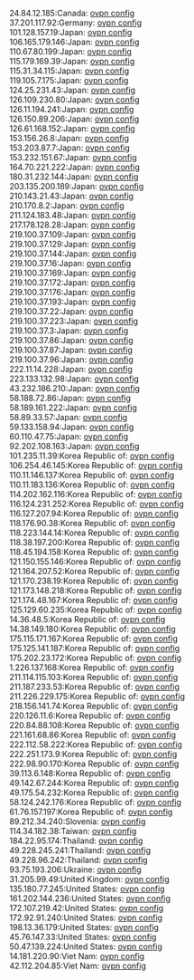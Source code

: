 24.84.12.185:Canada: [ovpn config](vpn/24_84_12_185.ovpn)  
37.201.117.92:Germany: [ovpn config](vpn/37_201_117_92.ovpn)  
101.128.157.19:Japan: [ovpn config](vpn/101_128_157_19.ovpn)  
106.165.179.146:Japan: [ovpn config](vpn/106_165_179_146.ovpn)  
110.67.80.199:Japan: [ovpn config](vpn/110_67_80_199.ovpn)  
115.179.169.39:Japan: [ovpn config](vpn/115_179_169_39.ovpn)  
115.31.34.115:Japan: [ovpn config](vpn/115_31_34_115.ovpn)  
119.105.7.175:Japan: [ovpn config](vpn/119_105_7_175.ovpn)  
124.25.231.43:Japan: [ovpn config](vpn/124_25_231_43.ovpn)  
126.109.230.80:Japan: [ovpn config](vpn/126_109_230_80.ovpn)  
126.11.194.241:Japan: [ovpn config](vpn/126_11_194_241.ovpn)  
126.150.89.206:Japan: [ovpn config](vpn/126_150_89_206.ovpn)  
126.61.168.152:Japan: [ovpn config](vpn/126_61_168_152.ovpn)  
153.156.26.8:Japan: [ovpn config](vpn/153_156_26_8.ovpn)  
153.203.87.7:Japan: [ovpn config](vpn/153_203_87_7.ovpn)  
153.232.151.67:Japan: [ovpn config](vpn/153_232_151_67.ovpn)  
164.70.221.222:Japan: [ovpn config](vpn/164_70_221_222.ovpn)  
180.31.232.144:Japan: [ovpn config](vpn/180_31_232_144.ovpn)  
203.135.200.189:Japan: [ovpn config](vpn/203_135_200_189.ovpn)  
210.143.21.43:Japan: [ovpn config](vpn/210_143_21_43.ovpn)  
210.170.8.2:Japan: [ovpn config](vpn/210_170_8_2.ovpn)  
211.124.183.48:Japan: [ovpn config](vpn/211_124_183_48.ovpn)  
217.178.128.28:Japan: [ovpn config](vpn/217_178_128_28.ovpn)  
219.100.37.109:Japan: [ovpn config](vpn/219_100_37_109.ovpn)  
219.100.37.129:Japan: [ovpn config](vpn/219_100_37_129.ovpn)  
219.100.37.144:Japan: [ovpn config](vpn/219_100_37_144.ovpn)  
219.100.37.16:Japan: [ovpn config](vpn/219_100_37_16.ovpn)  
219.100.37.169:Japan: [ovpn config](vpn/219_100_37_169.ovpn)  
219.100.37.172:Japan: [ovpn config](vpn/219_100_37_172.ovpn)  
219.100.37.176:Japan: [ovpn config](vpn/219_100_37_176.ovpn)  
219.100.37.193:Japan: [ovpn config](vpn/219_100_37_193.ovpn)  
219.100.37.22:Japan: [ovpn config](vpn/219_100_37_22.ovpn)  
219.100.37.223:Japan: [ovpn config](vpn/219_100_37_223.ovpn)  
219.100.37.3:Japan: [ovpn config](vpn/219_100_37_3.ovpn)  
219.100.37.86:Japan: [ovpn config](vpn/219_100_37_86.ovpn)  
219.100.37.87:Japan: [ovpn config](vpn/219_100_37_87.ovpn)  
219.100.37.96:Japan: [ovpn config](vpn/219_100_37_96.ovpn)  
222.11.14.228:Japan: [ovpn config](vpn/222_11_14_228.ovpn)  
223.133.132.98:Japan: [ovpn config](vpn/223_133_132_98.ovpn)  
43.232.186.210:Japan: [ovpn config](vpn/43_232_186_210.ovpn)  
58.188.72.86:Japan: [ovpn config](vpn/58_188_72_86.ovpn)  
58.189.161.222:Japan: [ovpn config](vpn/58_189_161_222.ovpn)  
58.89.33.57:Japan: [ovpn config](vpn/58_89_33_57.ovpn)  
59.133.158.94:Japan: [ovpn config](vpn/59_133_158_94.ovpn)  
60.110.47.75:Japan: [ovpn config](vpn/60_110_47_75.ovpn)  
92.202.108.163:Japan: [ovpn config](vpn/92_202_108_163.ovpn)  
101.235.11.39:Korea Republic of: [ovpn config](vpn/101_235_11_39.ovpn)  
106.254.46.145:Korea Republic of: [ovpn config](vpn/106_254_46_145.ovpn)  
110.11.146.137:Korea Republic of: [ovpn config](vpn/110_11_146_137.ovpn)  
110.11.183.136:Korea Republic of: [ovpn config](vpn/110_11_183_136.ovpn)  
114.202.162.116:Korea Republic of: [ovpn config](vpn/114_202_162_116.ovpn)  
116.124.231.252:Korea Republic of: [ovpn config](vpn/116_124_231_252.ovpn)  
116.127.207.94:Korea Republic of: [ovpn config](vpn/116_127_207_94.ovpn)  
118.176.90.38:Korea Republic of: [ovpn config](vpn/118_176_90_38.ovpn)  
118.223.144.14:Korea Republic of: [ovpn config](vpn/118_223_144_14.ovpn)  
118.38.197.200:Korea Republic of: [ovpn config](vpn/118_38_197_200.ovpn)  
118.45.194.158:Korea Republic of: [ovpn config](vpn/118_45_194_158.ovpn)  
121.150.155.146:Korea Republic of: [ovpn config](vpn/121_150_155_146.ovpn)  
121.164.207.52:Korea Republic of: [ovpn config](vpn/121_164_207_52.ovpn)  
121.170.238.19:Korea Republic of: [ovpn config](vpn/121_170_238_19.ovpn)  
121.173.148.218:Korea Republic of: [ovpn config](vpn/121_173_148_218.ovpn)  
121.174.48.167:Korea Republic of: [ovpn config](vpn/121_174_48_167.ovpn)  
125.129.60.235:Korea Republic of: [ovpn config](vpn/125_129_60_235.ovpn)  
14.36.48.5:Korea Republic of: [ovpn config](vpn/14_36_48_5.ovpn)  
14.38.149.180:Korea Republic of: [ovpn config](vpn/14_38_149_180.ovpn)  
175.115.171.167:Korea Republic of: [ovpn config](vpn/175_115_171_167.ovpn)  
175.125.141.187:Korea Republic of: [ovpn config](vpn/175_125_141_187.ovpn)  
175.202.23.172:Korea Republic of: [ovpn config](vpn/175_202_23_172.ovpn)  
1.226.137.168:Korea Republic of: [ovpn config](vpn/1_226_137_168.ovpn)  
211.114.115.103:Korea Republic of: [ovpn config](vpn/211_114_115_103.ovpn)  
211.187.233.53:Korea Republic of: [ovpn config](vpn/211_187_233_53.ovpn)  
211.226.229.175:Korea Republic of: [ovpn config](vpn/211_226_229_175.ovpn)  
218.156.141.74:Korea Republic of: [ovpn config](vpn/218_156_141_74.ovpn)  
220.126.11.6:Korea Republic of: [ovpn config](vpn/220_126_11_6.ovpn)  
220.84.88.108:Korea Republic of: [ovpn config](vpn/220_84_88_108.ovpn)  
221.161.68.86:Korea Republic of: [ovpn config](vpn/221_161_68_86.ovpn)  
222.112.58.222:Korea Republic of: [ovpn config](vpn/222_112_58_222.ovpn)  
222.251.173.9:Korea Republic of: [ovpn config](vpn/222_251_173_9.ovpn)  
222.98.90.170:Korea Republic of: [ovpn config](vpn/222_98_90_170.ovpn)  
39.113.6.148:Korea Republic of: [ovpn config](vpn/39_113_6_148.ovpn)  
49.142.67.244:Korea Republic of: [ovpn config](vpn/49_142_67_244.ovpn)  
49.175.54.232:Korea Republic of: [ovpn config](vpn/49_175_54_232.ovpn)  
58.124.242.176:Korea Republic of: [ovpn config](vpn/58_124_242_176.ovpn)  
61.76.157.197:Korea Republic of: [ovpn config](vpn/61_76_157_197.ovpn)  
89.212.34.240:Slovenia: [ovpn config](vpn/89_212_34_240.ovpn)  
114.34.182.38:Taiwan: [ovpn config](vpn/114_34_182_38.ovpn)  
184.22.95.174:Thailand: [ovpn config](vpn/184_22_95_174.ovpn)  
49.228.245.241:Thailand: [ovpn config](vpn/49_228_245_241.ovpn)  
49.228.96.242:Thailand: [ovpn config](vpn/49_228_96_242.ovpn)  
93.75.193.206:Ukraine: [ovpn config](vpn/93_75_193_206.ovpn)  
31.205.99.49:United Kingdom: [ovpn config](vpn/31_205_99_49.ovpn)  
135.180.77.245:United States: [ovpn config](vpn/135_180_77_245.ovpn)  
161.202.144.236:United States: [ovpn config](vpn/161_202_144_236.ovpn)  
172.107.219.42:United States: [ovpn config](vpn/172_107_219_42.ovpn)  
172.92.91.240:United States: [ovpn config](vpn/172_92_91_240.ovpn)  
198.13.36.179:United States: [ovpn config](vpn/198_13_36_179.ovpn)  
45.76.147.33:United States: [ovpn config](vpn/45_76_147_33.ovpn)  
50.47.139.224:United States: [ovpn config](vpn/50_47_139_224.ovpn)  
14.181.220.90:Viet Nam: [ovpn config](vpn/14_181_220_90.ovpn)  
42.112.204.85:Viet Nam: [ovpn config](vpn/42_112_204_85.ovpn)  
